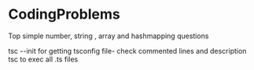 # CodingProblems

Top simple number, string , array and hashmapping questions

tsc --init for getting tsconfig file- check commented lines and description
tsc to exec all .ts files